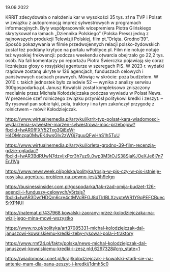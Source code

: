 19.09.2022

KRRiT zdecydowała o nałożeniu kar w wysokości 35 tys. zł na TVP i Polsat w związku z autopromocją imprez sylwestrowych w programach informacyjnych. Były współpracownik wicepremiera Piotra Glińskiego skrytykował na łamach „Dziennika Polskiego” (Polska Press) jedną z najnowszych produkcji Telewizji Polskiej, film pt.”Orlęta. Grodno’39”. Sposób pokazywania w filmie przedwojennych relacji polsko-żydowskich został też poddany krytyce na portalu wPolityce.pl. Film nie notuje notuje też wysokiej frekwencji: podczas weekendu otwarcia obejrzało go 22,2 tys. osób. Na fali komentarzy po reportażu Piotra Świerczka pojawiają się coraz liczniejsze głosy o rosyjskiej agenturze w szeregach PiS. W 2023 r. wydatki rządowe zostaną ukryte w 126 agencjach, funduszach celowych i państwowych osobach prawnych. Mówiąc w skrócie: poza budżetem. W 2010 r. takich jednostek było zaledwie 52 — wynika z analizy serwisu 300gospodarka.pl. Janusz Kowalski został kompleksowo zniszczony medialnie przez Michała Kołodziejczaka podczas wywiadu w Polsat News. W prezencie szef rolniczego związku przyniósł politykowi kredki i zeszyt. – By rysował pan sobie łąki, pola, traktory i na tym zakończył przygodę z rolnictwem – mówił Kołodziejczak.

https://www.wirtualnemedia.pl/artykul/krrit-tvp-polsat-kara-wiadomosci-wydarzenia-sylwester-marzen-sylwestrowa-moc-przebojow?fbclid=IwAR0fFXY52Txg3QiEeW-H4OMnzqa0MwEK4wsGIv2zWGj7guuQFwHhS1h5TuU

https://www.wirtualnemedia.pl/artykul/orleta-grodno-39-film-recenzja-gdzie-ogladac?fbclid=IwAR3BdRUwN7dzvIjxPcr3h7uz9_0wp3M3tOJS38SjaKJOeXJe6l7n7ErJ1Vg

https://www.newsweek.pl/polska/polityka/rosja-w-pis-czy-w-pis-istnieje-rosyjska-agentura-problem-na-pewno-jest/5h9elgn

https://businessinsider.com.pl/gospodarka/tak-rzad-omija-budzet-126-agencji-i-funduszy-celowych/y5rtsjs?fbclid=IwAR3DwfHDQm6cre4ctMVcBFGJ8dTlrlBLXzvpteWR1Y9qPEFCBuecSrXPNUI

https://natemat.pl/437968,kowalski-zaorany-przez-kolodziejczaka-na-wizji-jego-mina-mowi-wszystko

https://www.rp.pl/polityka/art37085331-michal-kolodziejczak-dal-januszowi-kowalskiemu-kredki-zeby-rysowal-pola-i-traktory

https://www.rmf24.pl/fakty/polska/news-michal-kolodziejczak-dal-januszowi-kowalskiemu-kredki-i-zesz,nId,6297328#crp_state=1

https://wiadomosci.onet.pl/kraj/kolodziejczak-i-kowalski-starli-sie-na-antenie-mam-dla-pana-zeszyt-i-kredki/1dmh5c0